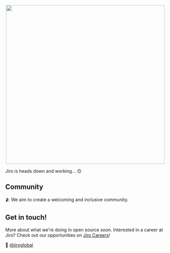 <!--[Jiro Heart stemming from a cluster of magic misty clouds for open source]-->
<p align="center">
  <img src="https://githubcontent.s3.amazonaws.com/jiro_heart_and_cloud.svg" width="500"/>
</p>


Jiro is heads down and working... 🙃

## Community

🫂 We aim to create a welcoming and inclusive community.

## Get in touch!

More about what we're doing in open source soon.
Interested in a career at Jiro? Check out our opportunities on [Jiro Careers](https://careers.imjiro.com/)!

👋  [@jiroglobal](https://twitter.com/jiroglobal)
